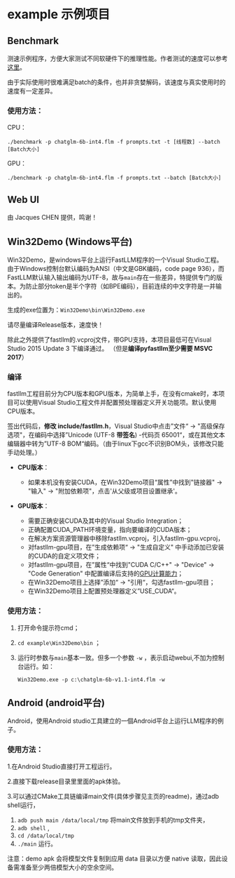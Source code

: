 # example 示例项目

## Benchmark

测速示例程序，方便大家测试不同软硬件下的推理性能。作者测试的速度可以参考[这里](doc/benchmark.md)。

由于实际使用时很难满足batch的条件，也并非贪婪解码，该速度与真实使用时的速度有一定差异。

### 使用方法：

CPU：

   `./benchmark -p chatglm-6b-int4.flm -f prompts.txt -t [线程数] --batch [Batch大小]`

GPU：

   `./benchmark -p chatglm-6b-int4.flm -f prompts.txt --batch [Batch大小]`



## Web UI 

由 Jacques CHEN 提供，鸣谢！

## Win32Demo (Windows平台)

Win32Demo，是windows平台上运行FastLLM程序的一个Visual Studio工程。
由于Windows控制台默认编码为ANSI（中文是GBK编码，code page 936），而FastLLM默认输入输出编码为UTF-8，故与`main`存在一些差异，特提供专门的版本。为防止部分token是半个字符（如BPE编码），目前连续的中文字符是一并输出的。

生成的exe位置为：`Win32Demo\bin\Win32Demo.exe`

请尽量编译Release版本，速度快！

除此之外提供了fastllm的.vcproj文件，带GPU支持，本项目最低可在Visual Studio 2015 Update 3 下编译通过。
（但是**编译pyfastllm至少需要 MSVC 2017**）

### 编译

fastllm工程目前分为CPU版本和GPU版本，为简单上手，在没有cmake时，本项目可以使用Visual Studio工程文件并配置预处理器定义开关功能项。默认使用CPU版本。

签出代码后，**修改 include/fastllm.h**，Visual Studio中点击”文件“ -> "高级保存选项"，在编码中选择”Unicode (UTF-8 **带签名**) -代码页 65001“，或在其他文本编辑器中转为”UTF-8 BOM“编码。（由于linux下gcc不识别BOM头，该修改只能手动处理。）

* **CPU版本**：
  * 如果本机没有安装CUDA，在Win32Demo项目“属性”中找到"链接器" -> "输入" -> "附加依赖项"，点击'从父级或项目设置继承'。

* **GPU版本**：
  - 需要正确安装CUDA及其中的Visual Studio Integration；
  - 正确配置CUDA_PATH环境变量，指向要编译的CUDA版本；
  - 在解决方案资源管理器中移除fastllm.vcproj，引入fastllm-gpu.vcproj，
  - 对fastllm-gpu项目，在”生成依赖项“ -> "生成自定义" 中手动添加已安装的CUDA的自定义项文件；
  - 对fastllm-gpu项目，在”属性“中找到"CUDA C/C++" -> "Device" -> "Code Generation" 中配置编译后支持的[GPU计算能力](https://developer.nvidia.com/cuda-gpus#compute)；
  - 在Win32Demo项目上选择”添加“ -> "引用“，勾选fastllm-gpu项目；
  - 在Win32Demo项目上配置预处理器定义”USE_CUDA“。

### 使用方法：

1. 打开命令提示符cmd；

2. `cd example\Win32Demo\bin` ；

3. 运行时参数与`main`基本一致。但多一个参数 `-w` ，表示启动webui,不加为控制台运行。如：

   `Win32Demo.exe -p c:\chatglm-6b-v1.1-int4.flm -w`

## Android (android平台)
Android，使用Android studio工具建立的一個Android平台上运行LLM程序的例子。

### 使用方法：

1.在Android Studio直接打开工程运行。

2.直接下载release目录里里面的apk体验。

3.可以通过CMake工具链编译main文件(具体步骤见主页的readme)，通过adb shell运行，

1. `adb push main /data/local/tmp` 将main文件放到手机的tmp文件夹，
2. `adb shell` ,
3. `cd /data/local/tmp` 
4. `./main` 运行。

注意：demo apk 会将模型文件复制到应用 data 目录以方便 native 读取，因此设备需准备至少两倍模型大小的空余空间。